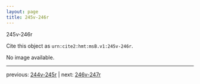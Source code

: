 ```yaml
---
layout: page
title: 245v-246r
---
```


245v-246r

Cite this object as `urn:cite2:hmt:msB.v1:245v-246r`.

No image available. 



---

previous: [244v-245r](../244v-245r/) | next: [246v-247r](../246v-247r/)